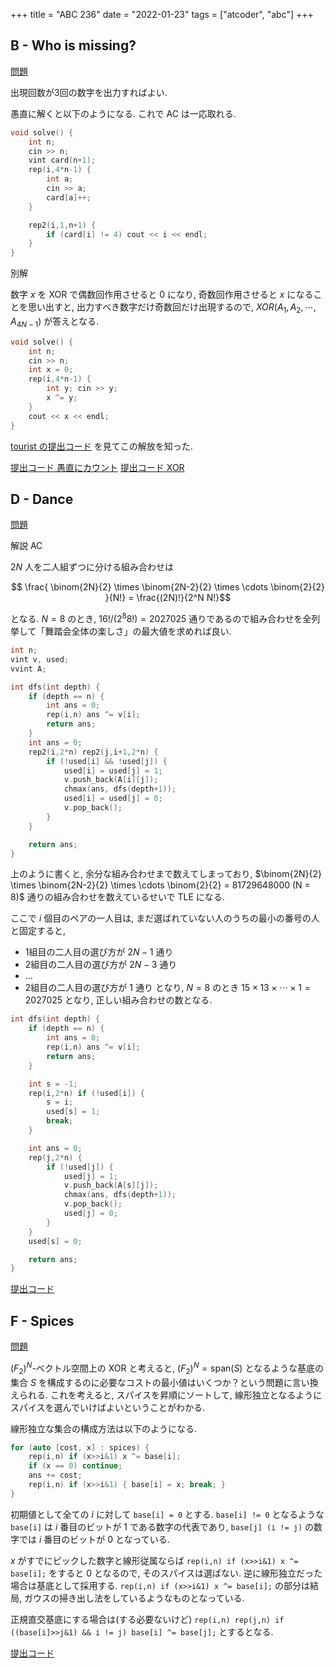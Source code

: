 +++
title = "ABC 236"
date = "2022-01-23"
tags = ["atcoder", "abc"]
+++



## B - Who is missing?

[問題](https://atcoder.jp/contests/abc236/tasks/abc236_b)

出現回数が3回の数字を出力すればよい.

愚直に解くと以下のようになる. これで AC は一応取れる.
```cpp
void solve() {
    int n;
    cin >> n;
    vint card(n+1);
    rep(i,4*n-1) {
        int a;
        cin >> a;
        card[a]++;
    }

    rep2(i,1,n+1) {
        if (card[i] != 4) cout << i << endl;
    }
}
```


別解

数字 $x$ を XOR で偶数回作用させると 0 になり, 奇数回作用させると $x$ になることを思い出すと,
出力すべき数字だけ奇数回だけ出現するので, $XOR(A_1, A_2, \cdots, A_{4N-1})$ が答えとなる.

```cpp
void solve() {
    int n;
    cin >> n;
    int x = 0;
    rep(i,4*n-1) {
        int y; cin >> y;
        x ^= y;
    }
    cout << x << endl;
}
```

[tourist の提出コード](https://atcoder.jp/contests/abc236/submissions/28719049) を見てこの解放を知った.

[提出コード 愚直にカウント](https://atcoder.jp/contests/abc236/submissions/28723521)
[提出コード XOR](https://atcoder.jp/contests/abc236/submissions/28760849)

## D - Dance

[問題](https://atcoder.jp/contests/abc236/tasks/abc236_d)

解説 AC

$2N$ 人を二人組ずつに分ける組み合わせは

$$
\frac{ \binom{2N}{2} \times \binom{2N-2}{2} \times \cdots \binom{2}{2} }{N!} = \frac{(2N)!}{2^N N!}$$


となる. $N = 8$ のとき, $16! / (2^8 8!) = 2027025$ 通りであるので組み合わせを全列挙して「舞踏会全体の楽しさ」の最大値を求めれば良い.

```cpp
int n;
vint v, used;
vvint A;

int dfs(int depth) {
    if (depth == n) {
        int ans = 0;
        rep(i,n) ans ^= v[i];
        return ans;
    }
    int ans = 0;
    rep2(i,2*n) rep2(j,i+1,2*n) {
        if (!used[i] && !used[j]) {
            used[i] = used[j] = 1;
            v.push_back(A[i][j]);
            chmax(ans, dfs(depth+1));
            used[i] = used[j] = 0;
            v.pop_back();
        }
    }

    return ans;
}
```

上のように書くと, 余分な組み合わせまで数えてしまっており, $\binom{2N}{2} \times \binom{2N-2}{2} \times \cdots \binom{2}{2} = 81729648000 (N = 8)$ 通りの組み合わせを数えているせいで TLE になる.

ここで $i$ 個目のペアの一人目は, まだ選ばれていない人のうちの最小の番号の人と固定すると,
- 1組目の二人目の選び方が $2N-1$ 通り
- 2組目の二人目の選び方が $2N-3$ 通り
- ...
- 2組目の二人目の選び方が $1$ 通り
となり, $N = 8$ のとき $15 \times 13 \times \cdots \times 1 = 2027025$ となり, 正しい組み合わせの数となる.

```cpp
int dfs(int depth) {
    if (depth == n) {
        int ans = 0;
        rep(i,n) ans ^= v[i];
        return ans;
    }

    int s = -1;
    rep(i,2*n) if (!used[i]) {
        s = i;
        used[s] = 1;
        break;
    }

    int ans = 0;
    rep(j,2*n) {
        if (!used[j]) {
            used[j] = 1;
            v.push_back(A[s][j]);
            chmax(ans, dfs(depth+1));
            v.pop_back();
            used[j] = 0;
        }
    }
    used[s] = 0;

    return ans;
}
```

[提出コード](https://atcoder.jp/contests/abc236/submissions/28758809)

## F - Spices
[問題](https://atcoder.jp/contests/abc236/tasks/abc236_f)

$(F_2)^N$-ベクトル空間上の XOR と考えると, $(F_2)^N = \mathrm{span}(S)$ となるような基底の集合 $S$ を構成するのに必要なコストの最小値はいくつか？という問題に言い換えられる.
これを考えると, スパイスを昇順にソートして, 線形独立となるようにスパイスを選んでいけばよいということがわかる.

線形独立な集合の構成方法は以下のようになる.

```cpp
for (auto [cost, x] : spices) {
    rep(i,n) if (x>>i&1) x ^= base[i];
    if (x == 0) continue;
    ans += cost;
    rep(i,n) if (x>>i&1) { base[i] = x; break; }
}
```
初期値として全ての $i$ に対して `base[i] = 0` とする.
`base[i] != 0` となるような `base[i]` は $i$ 番目のビットが 1 である数字の代表であり, `base[j] (i != j)` の数字では $i$ 番目のビットが 0 となっている.

$x$ がすでにピックした数字と線形従属ならば `rep(i,n) if (x>>i&1) x ^= base[i];` をすると $0$ となるので,
そのスパイスは選ばない.
逆に線形独立だった場合は基底として採用する.
`rep(i,n) if (x>>i&1) x ^= base[i];` の部分は結局, ガウスの掃き出し法をしているようなものとなっている.

正規直交基底にする場合は(する必要ないけど) `rep(i,n) rep(j,n) if ((base[i]>>j&1) && i != j) base[i] ^= base[j];` とするとなる.

[提出コード](https://atcoder.jp/contests/abc236/submissions/28811515)
